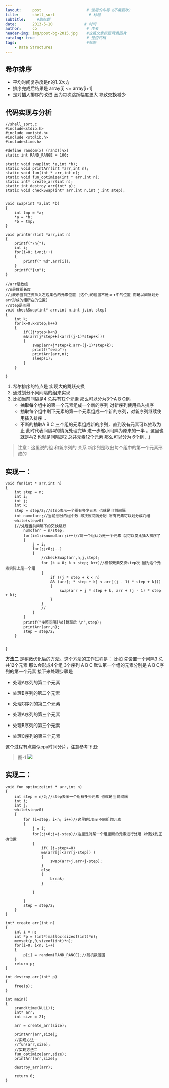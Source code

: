 ```yaml
---
layout:     post                    # 使用的布局（不需要改）
title:      shell_sort               # 标题 
subtitle:     #副标题
date:       2013-5-10              # 时间
author:     co                      # 作者
header-img: img/post-bg-2015.jpg    #这篇文章标题背景图片
catalog: true                       # 是否归档
tags:                               #标签
    - Data Structures
---
```

## 希尔排序
- 平均时间复杂度是n的1.3次方 
- 排序完成后结果是 array[i] <= array[i+1]
- 是对插入排序的改进 因为每次跳跃幅度更大 导致交换减少


## 代码实现与分析

```
//shell_sort.c  
#include<stdio.h>
#include <unistd.h>
#include <stdlib.h>
#include<time.h>

#define random(x) (rand()%x)
static int RAND_RANGE = 100;

static void swap(int *a,int *b);
static void printArr(int *arr,int n);
static void fun(int * arr,int n);
static void fun_optimize(int * arr,int n);
static int* create_arr(int n);
static int destroy_arr(int* p);
static void checkSwap(int* arr,int n,int j,int step);


void swap(int *a,int *b)
{
    int tmp = *a;
    *a = *b;
    *b = tmp;
}

void printArr(int *arr,int n)
{
    printf("\n{");
    int i;
    for(i=0; i<n;i++)
    {
        printf(" %d",arr[i]);
    }
    printf("}\n");
}

//arr是数组
//n是数组长度
//j表示当前正要插入左边集合的元素位置 [这个j的位置不是arr中的位置 而是以间隔划分arr形成的组所在的位置]
//step是间隔
void checkSwap(int* arr,int n,int j,int step)
{
    int k;
    for(k=0;k<step;k++)
    {
        if((j*step+k<n)
        &&(arr[j*step+k]<arr[(j-1)*step+k]))
        {
            swap(arr+j*step+k,arr+(j-1)*step+k);
            printf("swap");
            printArr(arr,n);
            sleep(1);
        }
    }
   
}
```

1. 希尔排序的特点是 实现大的跳跃交换
2. 通过划分不同间隔的组来实现
3. 比如当前间隔是4 总共有12个元素 那么可以分为3个A B C组，
    - 抽取每个组中的第一个元素组成一个新的序列 对新序列使用插入排序
    - 抽取每个组中剩下元素的第一个元素组成一个新的序列，对新序列继续使用插入排序
    ..
    - 不断的抽取A B C 三个组的元素组成新的序列，直到没有元素可以抽取为止 此时代表间隔4的情况处理完毕 进一步缩小间隔为原来的一半 。这里也就是4/2 也就是间隔是2 总共元素12个元素 那么可以分为 6个组 ...j

> 注意：这里说的组 和新序列的 关系 新序列是取出每个组中的第一个元素形成的

## 实现一：

```
void fun(int * arr,int n)
{
    int step = n;
    int i;
    int j;
    int k;
    step = step/2;//step表示一个组有多少元素 也就是当前间隔
    int numofarr;//当前划分的组个数 即按照间隔分配 所有元素可以划分成几组
    while(step>0)
    {//处理当前间隔下的交换跳跃
        numofarr = n/step;
        for(i=1;i<numofarr;i++)//每一个组认为是一个元素 就可以类比插入排序了 
        {
            j = i;
            for(;j>0;j--)
            {
                //checkSwap(arr,n,j,step);
                for (k = 0; k < step; k++)//相邻元素交换step次 因为这个元素实际上是一个组
                {
                    if ((j * step + k < n) 
                    && (arr[j * step + k] < arr[(j - 1) * step + k]))
                    {
                        swap(arr + j * step + k, arr + (j - 1) * step + k);
                    }
                }
                //
            }
        }
        printf("按照间隔[%d]跳跃后 \n",step);
        printArr(arr,n);
        step = step/2;
    }
    

}
```

**方法二** 是稍微优化后的方法。这个方法的工作过程是：
比如 先设置一个间隔3 总共12个元素 那么会形成4个组 3个序列 A B C 默认第一个组的元素分别是 A B C序列的第一个元素
接下来处理步骤是

- 处理A序列的第二个元素
- 处理B序列的第二个元素
- 处理C序列的第二个元素

- 处理A序列的第三个元素
- 处理B序列的第三个元素
- 处理C序列的第三个元素 

这个过程有点类似cpu时间分片，注意参考下图:
> 图-1
![](https://gitee.com/whatplane/resource/raw/master/img/wx_20190212235035.png)
## 实现二：

```
void fun_optimize(int * arr,int n)
{
    int step = n/2;//step表示一个组有多少元素 也就是当前间隔
    int i;
    int j;
    while(step>0)
    {
        for (i=step; i<n; i++)//这里的i表示不同组的元素
        {
            j = i;
            for(;j>0;j=j-step)//这里是对某一个组里面的元素进行处理 以便找到正确位置
            { 
                if( (j-step>=0)
                &&(arr[j]<arr[j-step]) )
                {
                    swap(arr+j,arr+j-step);
                }
                else
                {
                    break;
                }

            }  
           
        }
        step = step/2;
    }
}

int* create_arr(int n)
{
    int i = n;
    int *p = (int*)malloc(sizeof(int)*n);
    memset(p,0,sizeof(int)*n);
    for(i=0; i<n; i++)
    {
        p[i] = random(RAND_RANGE);//随机数范围
    }
    return p;
}

int destroy_arr(int* p)
{
    free(p);
}

int main()  
{  
    srand(time(NULL));
    int* arr;
    int size = 21;
    
    arr = create_arr(size);
    
    printArr(arr,size);
	//实现方法一
    //fun(arr,size);
	//实现方法二
    fun_optimize(arr,size);
    printArr(arr,size);

    destroy_arr(arr);
 
    return 0;
} 
```





